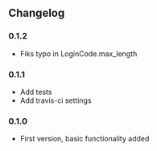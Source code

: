 ## Changelog
### 0.1.2
* Fiks typo in LoginCode.max_length

### 0.1.1
* Add tests
* Add travis-ci settings

### 0.1.0
* First version, basic functionality added
